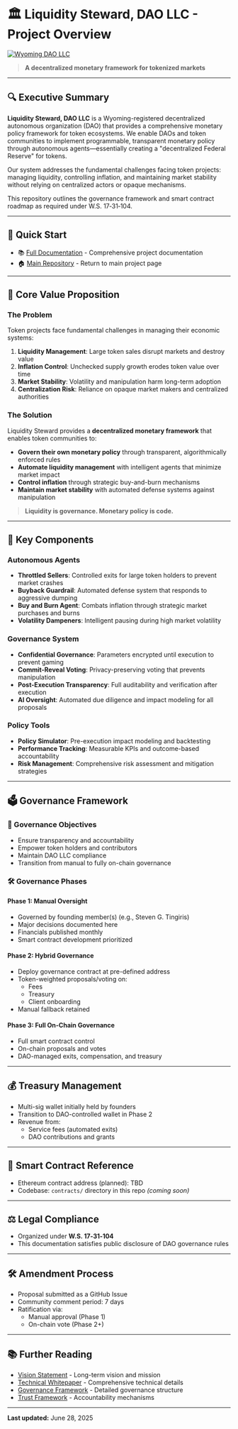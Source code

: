 # 🏛️ Liquidity Steward, DAO LLC - Project Overview

[![Wyoming DAO LLC](https://img.shields.io/badge/WY--Registered--DAO--LLC-Active-brightgreen)](https://wyobiz.wyo.gov/business/FilingDetails.aspx?eFNum=096245037255134149108043243008151010166095216146)

> **A decentralized monetary framework for tokenized markets**

---

## 🔍 Executive Summary

**Liquidity Steward, DAO LLC** is a Wyoming-registered decentralized autonomous organization (DAO) that provides a comprehensive monetary policy framework for token ecosystems. We enable DAOs and token communities to implement programmable, transparent monetary policy through autonomous agents—essentially creating a "decentralized Federal Reserve" for tokens.

Our system addresses the fundamental challenges facing token projects: managing liquidity, controlling inflation, and maintaining market stability without relying on centralized actors or opaque mechanisms.

This repository outlines the governance framework and smart contract roadmap as required under W.S. 17‑31‑104.

---

## 🚀 Quick Start

- 📚 [Full Documentation](../README.md) - Comprehensive project documentation
- 🏠 [Main Repository](../..) - Return to main project page

---

## 🎯 Core Value Proposition

### The Problem
Token projects face fundamental challenges in managing their economic systems:
1. **Liquidity Management**: Large token sales disrupt markets and destroy value
2. **Inflation Control**: Unchecked supply growth erodes token value over time
3. **Market Stability**: Volatility and manipulation harm long-term adoption
4. **Centralization Risk**: Reliance on opaque market makers and centralized authorities

### The Solution
Liquidity Steward provides a **decentralized monetary framework** that enables token communities to:
- **Govern their own monetary policy** through transparent, algorithmically enforced rules
- **Automate liquidity management** with intelligent agents that minimize market impact
- **Control inflation** through strategic buy-and-burn mechanisms
- **Maintain market stability** with automated defense systems against manipulation

> **Liquidity is governance. Monetary policy is code.**

---

## 🧰 Key Components

### Autonomous Agents
- **Throttled Sellers**: Controlled exits for large token holders to prevent market crashes
- **Buyback Guardrail**: Automated defense system that responds to aggressive dumping
- **Buy and Burn Agent**: Combats inflation through strategic market purchases and burns
- **Volatility Dampeners**: Intelligent pausing during high market volatility

### Governance System
- **Confidential Governance**: Parameters encrypted until execution to prevent gaming
- **Commit-Reveal Voting**: Privacy-preserving voting that prevents manipulation
- **Post-Execution Transparency**: Full auditability and verification after execution
- **AI Oversight**: Automated due diligence and impact modeling for all proposals

### Policy Tools
- **Policy Simulator**: Pre-execution impact modeling and backtesting
- **Performance Tracking**: Measurable KPIs and outcome-based accountability
- **Risk Management**: Comprehensive risk assessment and mitigation strategies

---

## 🗳️ Governance Framework

### 🎯 Governance Objectives
- Ensure transparency and accountability
- Empower token holders and contributors
- Maintain DAO LLC compliance
- Transition from manual to fully on-chain governance

### 🛠️ Governance Phases

#### Phase 1: Manual Oversight
- Governed by founding member(s) (e.g., Steven G. Tingiris)
- Major decisions documented here
- Financials published monthly
- Smart contract development prioritized

#### Phase 2: Hybrid Governance
- Deploy governance contract at pre-defined address
- Token-weighted proposals/voting on:
  - Fees
  - Treasury
  - Client onboarding
- Manual fallback retained

#### Phase 3: Full On-Chain Governance
- Full smart contract control
- On-chain proposals and votes
- DAO-managed exits, compensation, and treasury

---

## 💰 Treasury Management

- Multi-sig wallet initially held by founders
- Transition to DAO-controlled wallet in Phase 2
- Revenue from:
  - Service fees (automated exits)
  - DAO contributions and grants

---

## 🧠 Smart Contract Reference

- Ethereum contract address (planned): TBD
- Codebase: `contracts/` directory in this repo *(coming soon)*

---

## ⚖️ Legal Compliance

- Organized under **W.S. 17‑31‑104**
- This documentation satisfies public disclosure of DAO governance rules

---

## 🛠️ Amendment Process

- Proposal submitted as a GitHub Issue
- Community comment period: 7 days
- Ratification via:
  - Manual approval (Phase 1)
  - On-chain vote (Phase 2+)

---

## 📚 Further Reading

- [Vision Statement](./vision.md) - Long-term vision and mission
- [Technical Whitepaper](./whitepaper.md) - Comprehensive technical details
- [Governance Framework](../governance/framework.md) - Detailed governance structure
- [Trust Framework](../governance/trust-framework.md) - Accountability mechanisms

---

**Last updated:** June 28, 2025 